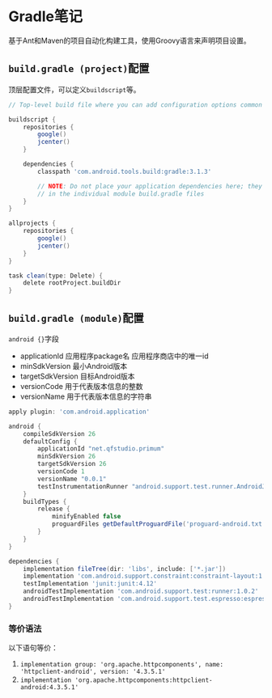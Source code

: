 # Gradle笔记

基于Ant和Maven的项目自动化构建工具，使用Groovy语言来声明项目设置。

## `build.gradle (project)`配置

顶层配置文件，可以定义`buildscript`等。

```groovy
// Top-level build file where you can add configuration options common to all sub-projects/modules.

buildscript {
    repositories {
        google()
        jcenter()
    }

    dependencies {
        classpath 'com.android.tools.build:gradle:3.1.3'

        // NOTE: Do not place your application dependencies here; they belong
        // in the individual module build.gradle files
    }
}

allprojects {
    repositories {
        google()
        jcenter()
    }
}

task clean(type: Delete) {
    delete rootProject.buildDir
}

```

## `build.gradle (module)`配置

`android {}`字段

- applicationId 应用程序package名 应用程序商店中的唯一id
- minSdkVersion 最小Android版本
- targetSdkVersion 目标Android版本
- versionCode 用于代表版本信息的整数
- versionName 用于代表版本信息的字符串

```groovy
apply plugin: 'com.android.application'

android {
    compileSdkVersion 26
    defaultConfig {
        applicationId "net.qfstudio.primum"
        minSdkVersion 26
        targetSdkVersion 26
        versionCode 1
        versionName "0.0.1"
        testInstrumentationRunner "android.support.test.runner.AndroidJUnitRunner"
    }
    buildTypes {
        release {
            minifyEnabled false
            proguardFiles getDefaultProguardFile('proguard-android.txt'), 'proguard-rules.pro'
        }
    }
}

dependencies {
    implementation fileTree(dir: 'libs', include: ['*.jar'])
    implementation 'com.android.support.constraint:constraint-layout:1.1.2'
    testImplementation 'junit:junit:4.12'
    androidTestImplementation 'com.android.support.test:runner:1.0.2'
    androidTestImplementation 'com.android.support.test.espresso:espresso-core:3.0.2'
}

```

### 等价语法

以下语句等价：

1. `implementation group: 'org.apache.httpcomponents', name: 'httpclient-android', version: '4.3.5.1'`
2. `implementation 'org.apache.httpcomponents:httpclient-android:4.3.5.1'`
